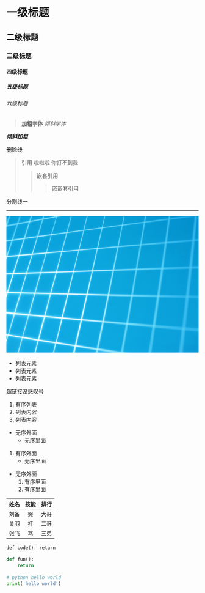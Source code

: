 # 一级标题

## 二级标题

### 三级标题

#### 四级标题

##### 五级标题

###### 六级标题

> **加粗字体**
> *倾斜字体*

***倾斜加粗***

~~删除线~~

>引用
>啦啦啦
>你打不到我
>>嵌套引用
>>>嵌嵌套引用

分割线一

---

![图片在这里](image.jpg)

- 列表元素
- 列表元素
- 列表元素

[超链接没感叹号](http://www.baidu.com)

1. 有序列表
2. 列表内容
3. 列表内容

- 无序外面
  - 无序里面

1. 有序外面
   - 无序里面

- 无序外面
  1. 有序里面
  2. 有序里面

姓名|技能|排行
--|:--:|--:
刘备|哭|大哥
关羽|打|二哥
张飞|骂|三弟

`def code(): return`

```python
def fun():
    return
```

```python
# python hello world
print('hello world')

```
